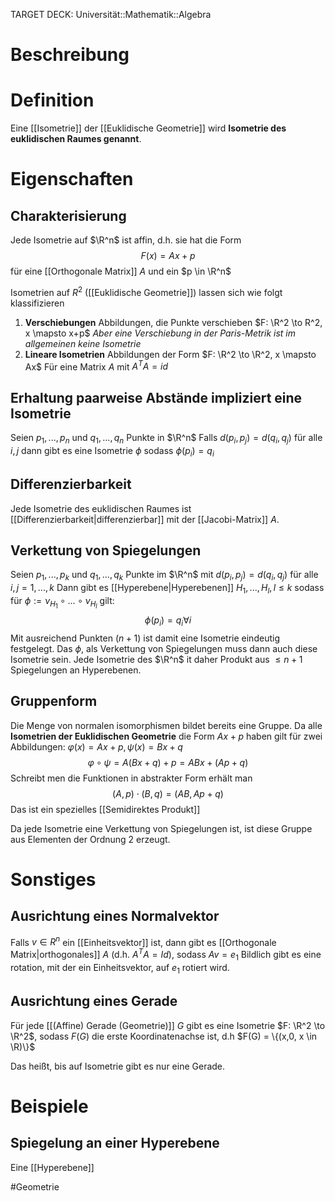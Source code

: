 TARGET DECK: Universität::Mathematik::Algebra

# Beschreibung


# Definition
Eine [[Isometrie]] der [[Euklidische Geometrie]] wird **Isometrie des euklidischen Raumes genannt**.




# Eigenschaften
## Charakterisierung
Jede Isometrie auf $\R^n$ ist affin, d.h. sie hat die Form
$$F(x) = Ax+p$$
für eine [[Orthogonale Matrix]] $A$ und ein $p \in \R^n$

Isometrien auf $R^2$ ([[Euklidische Geometrie]]) lassen sich wie folgt klassifizieren
1) **Verschiebungen**
   Abbildungen, die Punkte verschieben $F: \R^2 \to R^2, x \mapsto x+p$
   *Aber eine Verschiebung in der Paris-Metrik ist im allgemeinen keine Isometrie*
2) **Lineare Isometrien**
  Abbildungen der Form $F: \R^2 \to \R^2, x \mapsto Ax$
  Für eine Matrix $A$ mit $A^TA = id$ 


## Erhaltung paarweise Abstände impliziert eine Isometrie
Seien $p_1, ..., p_n$ und $q_1, ..., q_n$ Punkte in $\R^n$
Falls $d(p_i, p_j) = d(q_i, q_j)$ für alle $i, j$ dann gibt es eine Isometrie $\phi$ sodass $\phi(p_i)=q_i$


## Differenzierbarkeit
Jede Isometrie des euklidischen Raumes ist [[Differenzierbarkeit|differenzierbar]] mit der [[Jacobi-Matrix]] $A$.



## Verkettung von Spiegelungen
Seien $p_1, ..., p_k$ und $q_1, ..., q_k$ Punkte im $\R^n$ mit $d(p_i, p_j) = d(q_i, q_j)$ für alle $i, j = 1, ..., k$
Dann gibt es [[Hyperebene|Hyperebenen]] $H_1, ..., H_l, l \leq k$ sodass für $\phi := \nu_{H_1}\circ...\circ \nu_{H_l}$ gilt:
$$\phi(p_i) = q_i \forall i$$
Mit ausreichend Punkten ($n+1$) ist damit eine Isometrie eindeutig festgelegt. Das $\phi$, als Verkettung von Spiegelungen muss dann auch diese Isometrie sein.
Jede Isometrie des $\R^n$ it daher Produkt aus $\leq n+1$ Spiegelungen an Hyperebenen.

## Gruppenform
Die Menge von normalen isomorphismen bildet bereits eine Gruppe.
Da alle **Isometrien der Euklidischen Geometrie** die Form $Ax+p$ haben gilt für zwei Abbildungen: $\varphi(x) = Ax+p, \psi(x)=Bx+q$
$$\varphi \circ \psi = A(Bx+q)+p = ABx+(Ap+q)$$
Schreibt men die Funktionen in abstrakter Form erhält man
$$(A, p) \cdot (B, q) = (AB, Ap+q)$$
Das ist ein spezielles [[Semidirektes Produkt]]

Da jede Isometrie eine Verkettung von Spiegelungen ist, ist diese Gruppe aus Elementen der Ordnung $2$ erzeugt.

# Sonstiges
## Ausrichtung eines Normalvektor
Falls $v \in R^n$ ein [[Einheitsvektor]] ist, dann gibt es [[Orthogonale Matrix|orthogonales]] $A$ (d.h. $A^TA = Id$), sodass $Av = e_1$
Bildlich gibt es eine rotation, mit der ein Einheitsvektor, auf $e_1$ rotiert wird.

## Ausrichtung eines Gerade
Für jede [[(Affine) Gerade (Geometrie)]] $G$ gibt es eine Isometrie $F: \R^2 \to \R^2$, sodass $F(G)$ die erste Koordinatenachse ist, d.h $F(G) = \{(x,0, x \in \R)\}$

Das heißt, bis auf Isometrie gibt es nur eine Gerade.

# Beispiele
## Spiegelung an einer Hyperebene
Eine [[Hyperebene]] 









$\newcommand{\Q}{\mathbb Q}$
$\newcommand{\R}{\mathbb R}$
$\newcommand{\C}{\mathbb C}$
$\newcommand{\F}{\mathbb F}$
$\newcommand{\Z}{\mathbb Z}$
$\newcommand{\N}{\mathbb N}$
$\newcommand{\a}{\alpha}$

#Geometrie



